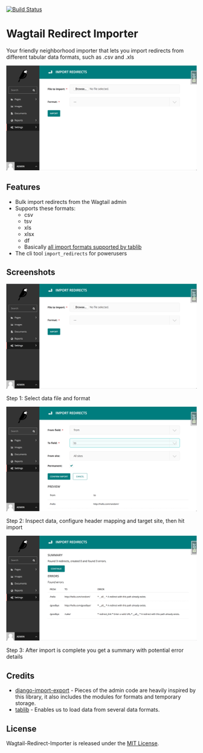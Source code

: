 [![Build Status](https://travis-ci.org/frojd/wagtail-redirect-importer.svg?branch=develop)](https://travis-ci.org/frojd/wagtail-redirect-importer)
# Wagtail Redirect Importer

Your friendly neighborhood importer that lets you import redirects from different tabular data formats, such as .csv and .xls

![Screen1](https://raw.githubusercontent.com/frojd/wagtail-redirect-importer/develop/img/screen_1.png)


## Features

- Bulk import redirects from the Wagtail admin
- Supports these formats:
    - csv
    - tsv
    - xls
    - xlsx
    - df
    - Basically [all import formats supported by tablib](https://tablib.readthedocs.io/en/stable/formats/)
- The cli tool `import_redirects` for powerusers


## Screenshots

![Screen1](https://raw.githubusercontent.com/frojd/wagtail-redirect-importer/develop/img/screen_1.png)

Step 1: Select data file and format

![Screen2](https://raw.githubusercontent.com/frojd/wagtail-redirect-importer/develop/img/screen_2.png)

Step 2: Inspect data, configure header mapping and target site, then hit import

![Screen3](https://raw.githubusercontent.com/frojd/wagtail-redirect-importer/develop/img/screen_3.png)

Step 3: After import is complete you get a summary with potential error details

## Credits

- [django-import-export](https://github.com/django-import-export/django-import-export) - Pieces of the admin code are heavily inspired by this library, it also includes the modules for formats and temporary storage.
- [tablib](https://github.com/jazzband/tablib) - Enables us to load data from several data formats.

## License

Wagtail-Redirect-Importer is released under the [MIT License](http://www.opensource.org/licenses/MIT).
